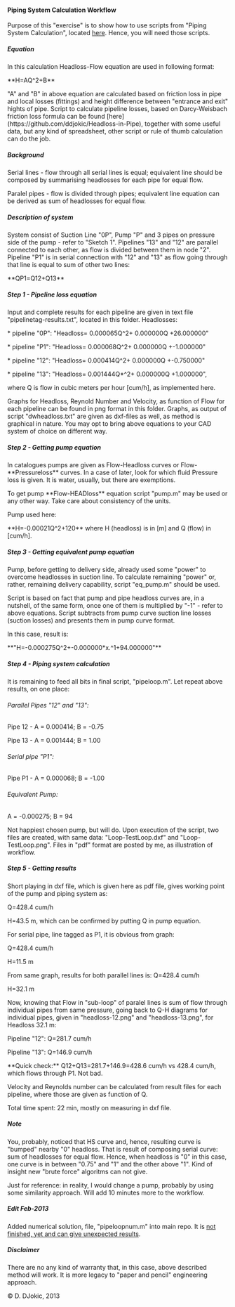 <h4>Piping System Calculation Workflow</h4>

Purpose of this "exercise" is to show how to use scripts from "Piping System Calculation", located [here](https://github.com/ddjokic/Piping-System-Calculation). Hence, you will need those scripts.</p>

<h5>Equation</h5>
In this calculation Headloss-Flow equation are used in following format:</p>
**H=AQ^2+B** </p>
"A" and "B" in above equation are calculated based on friction loss in pipe and local losses (fittings) and height difference between "entrance and exit" hights of pipe. Script to calculate pipeline losses, based on Darcy-Weisbach friction loss formula can be found [here](https://github.com/ddjokic/Headloss-in-Pipe), together with some useful data, but any kind of spreadsheet, other script or rule of thumb calculation can do the job.</p>

<h5>Background</h5>
Serial lines - flow through all serial lines is equal; equivalent line should be composed by summarising headlosses for each pipe for equal flow.</p>
Paralel pipes - flow is divided through pipes; equivalent line equation can be derived as sum of headlosses for equal flow.</p>

<h5>Description of system</h5>
System consist of Suction Line "0P", Pump "P" and 3 pipes on pressure side of the pump - refer to "Sketch 1". Pipelines "13" and "12" are parallel connected to each other, as flow is divided between them in node "2". Pipeline "P1" is in serial connection with "12" and "13" as flow going through that line is equal to sum of other two lines: </p>
**QP1=Q12+Q13** </p>

<h5>Step 1 - Pipeline loss equation</h5>
Input and complete results for each pipeline are given in text file "pipelinetag-results.txt", located in this folder. Headlosses:</p>
* pipeline "0P": "Headloss= 0.000065Q^2+ 0.000000Q +26.000000"</p>
* pipeline "P1": "Headloss= 0.000068Q^2+ 0.000000Q +-1.000000"</p>
* pipeline "12": "Headloss= 0.000414Q^2+ 0.000000Q +-0.750000"</p>
* pipeline "13": "Headloss= 0.001444Q*^2+ 0.000000Q +1.000000",</p>
where Q is flow in cubic meters per hour [cum/h], as implemented here.</p>
Graphs for Headloss, Reynold Number and Velocity, as function of Flow for each pipeline can be found in png format in this folder. Graphs, as output of script "dwheadloss.txt" are given as dxf-files as well, as method is graphical in nature. You may opt to bring above equations to your CAD system of choice on different way.</p>

<h5>Step 2 - Getting pump equation</h5>
In catalogues pumps are given as Flow-Headloss curves or Flow-**Pressureloss** curves. In a case of later, look for which fluid Pressure loss is given. It is water, usually, but there are exemptions. </p>
To get pump **Flow-HEADloss** equation script "pump.m" may be used or any other way. Take care about consistency of the units.</p>
Pump used here:</p>
**H=-0.00021Q^2+120**
where H (headloss) is in [m] and Q (flow) in [cum/h].

<h5>Step 3 - Getting equivalent pump equation</h5>
Pump, before getting to delivery side, already used some "power" to overcome headlosses in suction line. To calculate remaining "power" or, rather, remaining delivery capability, script "eq_pump.m" should be used. </p>
Script is based on fact that pump and pipe headloss curves are, in a nutshell, of the same form, once one of them is multiplied by "-1" - refer to above equations. Script subtracts from pump curve suction line losses (suction losses) and presents them in pump curve format. </p>
In this case, result is:</p>
**"H=-0.000275Q^2+-0.000000*x.^1+94.000000"**

<h5>Step 4 - Piping system calculation </h5>
It is remaining to feed all bits in final script, "pipeloop.m". Let repeat above results, on one place:</p>
<h6>Parallel Pipes "12" and "13":</h6>
Pipe 12 - A = 0.000414; B = -0.75</p>
Pipe 13 - A = 0.001444; B  = 1.00</p>
<h6> Serial pipe "P1":</h6>
Pipe P1 - A = 0.000068; B = -1.00</p>
<h6>Equivalent Pump:</h6>
A = -0.000275; B = 94</p>
Not happiest chosen pump, but will do.
Upon execution of the script, two files are created, with same data: "Loop-TestLoop.dxf" and "Loop-TestLoop.png". Files in "pdf" format are posted by me, as illustration of workflow.

<h5>Step 5 - Getting results </h5>
Short playing in dxf file, which is given here as pdf file, gives working point of the pump and piping system as:</p>
Q=428.4 cum/h</p>
H=43.5 m, which can be confirmed by putting Q in pump equation.</p>
For serial pipe, line tagged as P1, it is obvious from graph: </p> 
Q=428.4 cum/h </p>
H=11.5 m </p>
From same graph, results for both parallel lines is:
Q=428.4 cum/h</p>
H=32.1 m</p>
Now, knowing that Flow in "sub-loop" of paralel lines is sum of flow through individual pipes from same pressure, going back to Q-H diagrams for individual pipes, given in "headloss-12.png" and "headloss-13.png", for Headloss 32.1 m:</p>
Pipeline "12": Q=281.7 cum/h</p>
Pipeline "13": Q=146.9 cum/h</p> 
**Quick check:** Q12+Q13=281.7+146.9=428.6 cum/h vs 428.4 cum/h, which flows through P1. Not bad.</p>
Velocity and Reynolds number can be calculated from result files for each pipeline, where those are given as function of Q.</p>
Total time spent: 22 min, mostly on measuring in dxf file.

<h5>Note</h5>
You, probably, noticed that HS curve and, hence, resulting curve is "bumped" nearby "0" headloss. That is result of composing serial curve: sum of headlosses for equal flow. Hence, when headloss is "0" in this case, one curve is in between "0.75" and "1" and the other above "1". Kind of insight new "brute force" algoritms can not give.</p>
Just for reference: in reality, I would change a pump, probably by using some similarity approach. Will add 10 minutes more to the workflow.

<h5>Edit Feb-2013</h5>
Added numerical solution, file, "pipeloopnum.m" into main repo. It is <u>not finished, yet and can give unexpected results</u>.

<h5>Disclaimer</h5>
There are no any kind of warranty that, in this case, above described method  will work. It is more legacy to "paper and pencil" engineering approach.</p>
<p></p>
© D. DJokic, 2013  